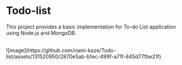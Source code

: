 # Todo-list
This project provides a basic implementation for To-do List application using Node.js and MongoDB.

 <br>
![image](https://github.com/nami-kaze/Todo-list/assets/131520950/2870e5ab-b1ec-499f-a71f-845d77fbe21f)



